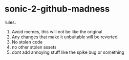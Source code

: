 # sonic-2-github-madness
rules:
1. Avoid memes, this will not be like the original 
2. Any changes that make it unbuitable will be reverted 
3. No stolen code
4. no other stolen assets
5. dont add annoying stuff like the spike bug or something

